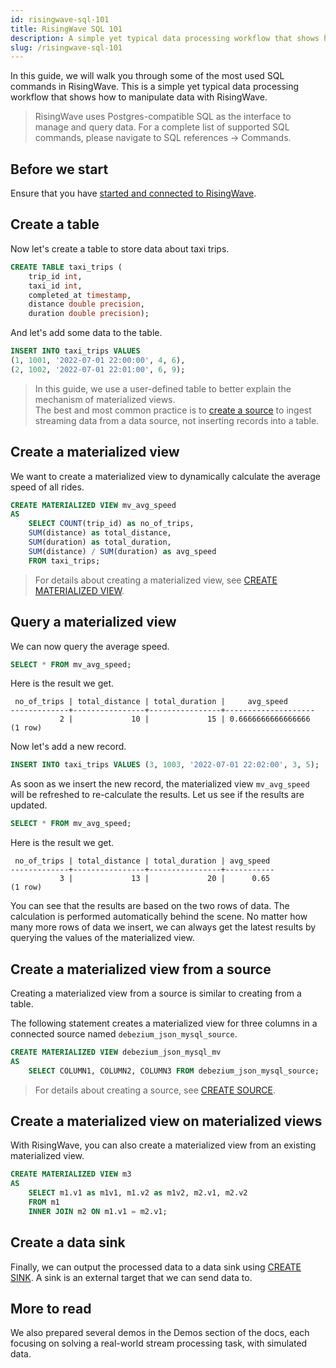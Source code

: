 ```yaml
---
id: risingwave-sql-101
title: RisingWave SQL 101
description: A simple yet typical data processing workflow that shows how to manipulate data with RisingWave.
slug: /risingwave-sql-101
---
```


In this guide, we will walk you through some of the most used SQL commands in RisingWave. This is a simple yet typical data processing workflow that shows how to manipulate data with RisingWave.

> RisingWave uses Postgres-compatible SQL as the interface to manage and query data. For a complete list of supported SQL commands, please navigate to SQL references → Commands. 

## Before we start

Ensure that you have [started and connected to RisingWave](/get-started.md).

## Create a table

Now let's create a table to store data about taxi trips.

```sql
CREATE TABLE taxi_trips (
    trip_id int, 
    taxi_id int, 
    completed_at timestamp, 
    distance double precision, 
    duration double precision);
```

And let's add some data to the table.

```sql
INSERT INTO taxi_trips VALUES 
(1, 1001, '2022-07-01 22:00:00', 4, 6), 
(2, 1002, '2022-07-01 22:01:00', 6, 9);
```

> In this guide, we use a user-defined table to better explain the mechanism of materialized views.<br/>The best and most common practice is to [create a source](sql/commands/sql-create-source.md) to ingest streaming data from a data source, not inserting records into a table.

## Create a materialized view

We want to create a materialized view to dynamically calculate the average speed of all rides.

```sql
CREATE MATERIALIZED VIEW mv_avg_speed
AS
    SELECT COUNT(trip_id) as no_of_trips,
    SUM(distance) as total_distance,
    SUM(duration) as total_duration,
    SUM(distance) / SUM(duration) as avg_speed
    FROM taxi_trips;
```

> For details about creating a materialized view, see [CREATE MATERIALIZED VIEW](sql/commands/sql-create-mv.md).

## Query a materialized view

We can now query the average speed.

```sql
SELECT * FROM mv_avg_speed;
```

Here is the result we get. 

```
 no_of_trips | total_distance | total_duration |     avg_speed      
-------------+----------------+----------------+--------------------
           2 |             10 |             15 | 0.6666666666666666
(1 row)
```

Now let's add a new record.

```sql
INSERT INTO taxi_trips VALUES (3, 1003, '2022-07-01 22:02:00', 3, 5);
```

As soon as we insert the new record, the materialized view `mv_avg_speed` will be refreshed to re-calculate the results. Let us see if the results are updated.

```sql
SELECT * FROM mv_avg_speed;
```

Here is the result we get. 

```
 no_of_trips | total_distance | total_duration | avg_speed 
-------------+----------------+----------------+-----------
           3 |             13 |             20 |      0.65
(1 row)

```

You can see that the results are based on the two rows of data. The calculation is performed automatically behind the scene. No matter how many more rows of data we insert, we can always get the latest results by querying the values of the materialized view.

## Create a materialized view from a source

Creating a materialized view from a source is similar to creating from a table.

The following statement creates a materialized view for three columns in a connected source named `debezium_json_mysql_source`.

```sql title="To create a materialized view from a source:"
CREATE MATERIALIZED VIEW debezium_json_mysql_mv 
AS 
    SELECT COLUMN1, COLUMN2, COLUMN3 FROM debezium_json_mysql_source;
```
> For details about creating a source, see [CREATE SOURCE](sql/commands/sql-create-source.md).

## Create a materialized view on materialized views

With RisingWave, you can also create a materialized view from an existing materialized view. 

```sql title="To create a materialized view from existing materialized views:"
CREATE MATERIALIZED VIEW m3
AS 
    SELECT m1.v1 as m1v1, m1.v2 as m1v2, m2.v1, m2.v2 
    FROM m1 
    INNER JOIN m2 ON m1.v1 = m2.v1;
```

## Create a data sink

Finally, we can output the processed data to a data sink using [CREATE SINK](sql/commands/sql-create-sink.md). A sink is an external target that we can send data to.

## More to read

We also prepared several demos in the Demos section of the docs, each focusing on solving a real-world stream processing task, with simulated data.
